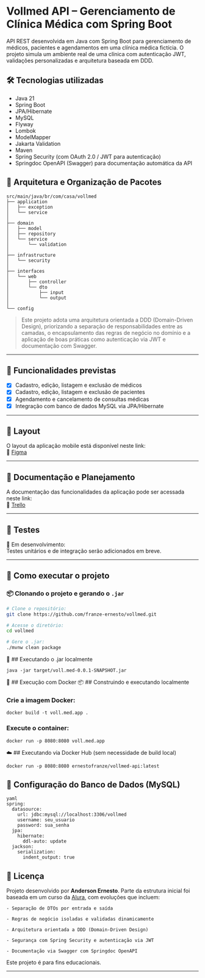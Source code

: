 # Vollmed API – Gerenciamento de Clínica Médica com Spring Boot
API REST desenvolvida em Java com Spring Boot para gerenciamento de médicos, pacientes e agendamentos em uma clínica médica fictícia. O projeto simula um ambiente real de uma clínica com autenticação JWT, validações personalizadas e arquitetura baseada em DDD.

## 🛠 Tecnologias utilizadas
- Java 21
- Spring Boot
- JPA/Hibernate
- MySQL
- Flyway  
- Lombok
- ModelMapper
- Jakarta Validation
- Maven
- Spring Security (com OAuth 2.0 / JWT para autenticação)
- Springdoc OpenAPI (Swagger) para documentação automática da API

## 🧱 Arquitetura e Organização de Pacotes
```
src/main/java/br/com/casa/vollmed
├── application
│   ├── exception              
│   └── service                
│
├── domain
│   ├── model                  
│   ├── repository             
│   └── service
│       └── validation        
│
├── infrastructure
│   └── security              
│
├── interfaces
│   └── web
│       ├── controller       
│       └── dto
│           ├── input          
│           └── output         
│
└── config                     

```

> Este projeto adota uma arquitetura orientada a DDD (Domain-Driven Design), priorizando a separação de responsabilidades entre as camadas, o encapsulamento das regras de negócio no domínio e a aplicação de boas práticas como autenticação via JWT e documentação com Swagger.

---

## 🔄 Funcionalidades previstas

- [x] Cadastro, edição, listagem e exclusão de médicos  
- [x] Cadastro, edição, listagem e exclusão de pacientes  
- [x] Agendamento e cancelamento de consultas médicas  
- [x] Integração com banco de dados MySQL via JPA/Hibernate  

---

## 🎨 Layout

O layout da aplicação mobile está disponível neste link:  
🔗 [Figma](https://www.figma.com/design/N4CgpJqsg7gjbKuDmra3EV/Voll.med?node-id=2-1007&p=f)

---

## 📄 Documentação e Planejamento

A documentação das funcionalidades da aplicação pode ser acessada neste link:  
🔗 [Trello](https://trello.com/b/O0lGCsKb/api-voll-med)

---

## 🧪 Testes

🔧 Em desenvolvimento:  
Testes unitários e de integração serão adicionados em breve.

---

## 🚀 Como executar o projeto
### 📦 Clonando o projeto e gerando o `.jar`

```bash
# Clone o repositório:
git clone https://github.com/franze-ernesto/vollmed.git

# Acesse o diretório:
cd vollmed

# Gere o .jar:
./mvnw clean package

```

🧪 ## Executando o .jar localmente
```
java -jar target/voll.med-0.0.1-SNAPSHOT.jar

```

🐳 ## Execução com Docker
📦 ## Construindo e executando localmente
### Crie a imagem Docker:
```
docker build -t voll.med.app .
```
### Execute o container:
```
docker run -p 8080:8080 voll.med.app
```
☁️ ## Executando via Docker Hub (sem necessidade de build local)
```
docker run -p 8080:8080 ernestofranze/vollmed-api:latest
```

## 💾 Configuração do Banco de Dados (MySQL)
```
yaml
spring:
  datasource:
    url: jdbc:mysql://localhost:3306/vollmed
    username: seu_usuario
    password: sua_senha
  jpa:
    hibernate:
      ddl-auto: update
  jackson:
    serialization:
      indent_output: true
```

## 📝 Licença

Projeto desenvolvido por **Anderson Ernesto**. Parte da estrutura inicial foi baseada em um curso da [Alura](http://alura.com.br), com evoluções que incluem:
```
- Separação de DTOs por entrada e saída

- Regras de negócio isoladas e validadas dinamicamente

- Arquitetura orientada a DDD (Domain-Driven Design)

- Segurança com Spring Security e autenticação via JWT

- Documentação via Swagger com Springdoc OpenAPI
```    


Este projeto é para fins educacionais.

---



